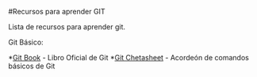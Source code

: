#Recursos para aprender GIT

Lista de recursos para aprender git.

Git Básico:

 *[Git Book](https://git-scm.com/book/es/v1) - Libro Oficial de Git
 *[Git Chetasheet](https://services.github.com/kit/downloads/github-git-cheat-sheet.pdf) - Acordeón de comandos básicos de Git
